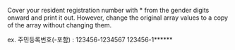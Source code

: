 Cover your resident registration number with * from the gender digits onward and print it out. However, change the original array values ​​to a copy of the array without changing them.


ex.
주민등록번호(-포함) : 123456-1234567
123456-1******
